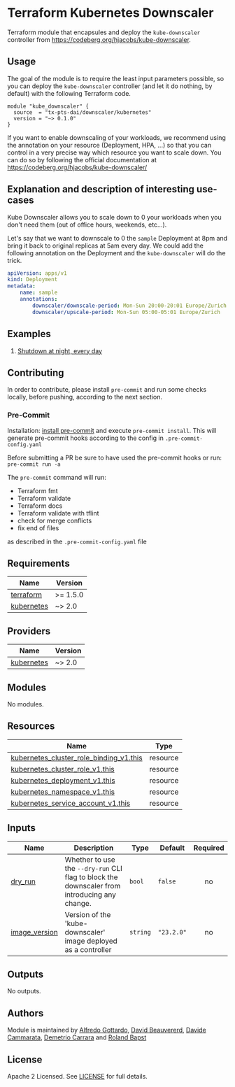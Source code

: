 # Terraform Kubernetes Downscaler

Terraform module that encapsules and deploy the `kube-downscaler` controller from <https://codeberg.org/hjacobs/kube-downscaler>.

## Usage

The goal of the module is to require the least input parameters possible, so you can deploy the `kube-downscaler` controller (and let it do nothing, by default) with the following Terraform code.

```hcl
module "kube_downscaler" {
  source  = "tx-pts-dai/downscaler/kubernetes"
  version = "~> 0.1.0"
}
```

If you want to enable downscaling of your workloads, we recommend using the annotation on your resource (Deployment, HPA, ...) so that you can control in a very precise way which resource you want to scale down. You can do so by following the official documentation at <https://codeberg.org/hjacobs/kube-downscaler/>

## Explanation and description of interesting use-cases

Kube Downscaler allows you to scale down to 0 your workloads when you don't need them (out of office hours, weekends, etc...).

Let's say that we want to downscale to 0 the `sample` Deployment at 8pm and bring it back to original replicas at 5am every day. We could add the following annotation on the Deployment and the `kube-downscaler` will do the trick.

```yaml
apiVersion: apps/v1
kind: Deployment
metadata:
    name: sample
    annotations:
        downscaler/downscale-period: Mon-Sun 20:00-20:01 Europe/Zurich
        downscaler/upscale-period: Mon-Sun 05:00-05:01 Europe/Zurich
```

## Examples

1. [Shutdown at night, every day](./examples/shutdown-at-night.tf)

## Contributing

In order to contribute, please install `pre-commit` and run some checks locally, before pushing, according to the next section.

### Pre-Commit

Installation: [install pre-commit](https://pre-commit.com/) and execute `pre-commit install`. This will generate pre-commit hooks according to the config in `.pre-commit-config.yaml`

Before submitting a PR be sure to have used the pre-commit hooks or run: `pre-commit run -a`

The `pre-commit` command will run:

- Terraform fmt
- Terraform validate
- Terraform docs
- Terraform validate with tflint
- check for merge conflicts
- fix end of files

as described in the `.pre-commit-config.yaml` file

<!-- BEGINNING OF PRE-COMMIT-TERRAFORM DOCS HOOK -->
## Requirements

| Name | Version |
|------|---------|
| <a name="requirement_terraform"></a> [terraform](#requirement\_terraform) | >= 1.5.0 |
| <a name="requirement_kubernetes"></a> [kubernetes](#requirement\_kubernetes) | ~> 2.0 |

## Providers

| Name | Version |
|------|---------|
| <a name="provider_kubernetes"></a> [kubernetes](#provider\_kubernetes) | ~> 2.0 |

## Modules

No modules.

## Resources

| Name | Type |
|------|------|
| [kubernetes_cluster_role_binding_v1.this](https://registry.terraform.io/providers/hashicorp/kubernetes/latest/docs/resources/cluster_role_binding_v1) | resource |
| [kubernetes_cluster_role_v1.this](https://registry.terraform.io/providers/hashicorp/kubernetes/latest/docs/resources/cluster_role_v1) | resource |
| [kubernetes_deployment_v1.this](https://registry.terraform.io/providers/hashicorp/kubernetes/latest/docs/resources/deployment_v1) | resource |
| [kubernetes_namespace_v1.this](https://registry.terraform.io/providers/hashicorp/kubernetes/latest/docs/resources/namespace_v1) | resource |
| [kubernetes_service_account_v1.this](https://registry.terraform.io/providers/hashicorp/kubernetes/latest/docs/resources/service_account_v1) | resource |

## Inputs

| Name | Description | Type | Default | Required |
|------|-------------|------|---------|:--------:|
| <a name="input_dry_run"></a> [dry\_run](#input\_dry\_run) | Whether to use the `--dry-run` CLI flag to block the downscaler from introducing any change. | `bool` | `false` | no |
| <a name="input_image_version"></a> [image\_version](#input\_image\_version) | Version of the 'kube-downscaler' image deployed as a controller | `string` | `"23.2.0"` | no |

## Outputs

No outputs.
<!-- END OF PRE-COMMIT-TERRAFORM DOCS HOOK -->

## Authors

Module is maintained by [Alfredo Gottardo](https://github.com/AlfGot), [David Beauvererd](https://github.com/Davidoutz), [Davide Cammarata](https://github.com/DCamma), [Demetrio Carrara](https://github.com/sgametrio) and [Roland Bapst](https://github.com/rbapst-tamedia)

## License

Apache 2 Licensed. See [LICENSE](< link to license file >) for full details.

